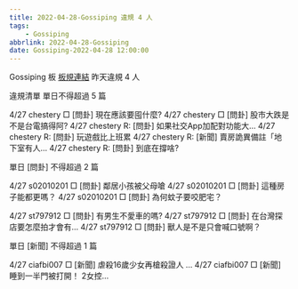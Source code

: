 ```yaml
---
title: 2022-04-28-Gossiping 違規 4 人
tags:
    - Gossiping
abbrlink: 2022-04-28-Gossiping
date: Gossiping-2022-04-28 12:00:00
---
```

Gossiping 板 [板規連結](https://www.ptt.cc/bbs/Gossiping/M.1637425085.A.07D.html)
昨天違規 4 人
<!-- more -->

違規清單
單日不得超過 5 篇

4/27 chestery □ [問卦] 現在應該要囤什麼?
4/27 chestery □ [問卦] 股市大跌是不是台電搞得阿?
4/27 chestery R: [問卦] 如果社交App加配對功能大…
4/27 chestery R: [問卦] 玩遊戲比上班累
4/27 chestery R: [新聞] 賣房詭異備註「地下室有人…
4/27 chestery R: [問卦] 到底在撐啥?

單日 [問卦] 不得超過 2 篇

4/27 s02010201 □ [問卦] 鄰居小孩被父母嗆
4/27 s02010201 □ [問卦] 這種房子能都更嗎？
4/27 s02010201 □ [問卦] 為何蚊子要咬肥宅？

4/27 st797912 □ [問卦] 有男生不愛車的嗎?
4/27 st797912 □ [問卦] 在台灣探店要怎麼拍才會有…
4/27 st797912 □ [問卦] 獸人是不是只會喊口號啊？

單日 [新聞] 不得超過 1 篇

4/27 ciafbi007 □ [新聞] 虐殺16歲少女再槍殺證人 …
4/27 ciafbi007 □ [新聞] 睡到一半門被打開！ 2女控…
